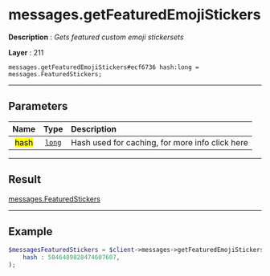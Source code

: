 # messages.getFeaturedEmojiStickers

**Description** : *Gets featured custom emoji stickersets*

**Layer** : 211

```tl
messages.getFeaturedEmojiStickers#ecf6736 hash:long = messages.FeaturedStickers;
```

---

## Parameters

| Name | Type | Description |
| :---: | :---: | :--- |
| <mark>hash</mark> | [`long`](type/long) | Hash used for caching, for more info click here |

---

## Result

[messages.FeaturedStickers](type/messages.FeaturedStickers)

---

## Example

```php
$messagesFeaturedStickers = $client->messages->getFeaturedEmojiStickers(
	hash : 5846489828474607607,
);
```